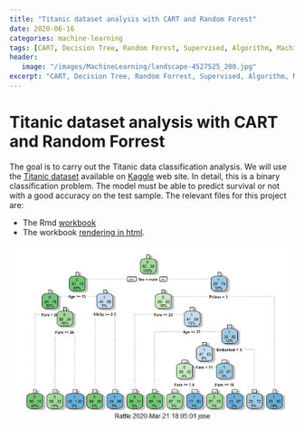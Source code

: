 ```yaml
---
title: "Titanic dataset analysis with CART and Random Forest"
date: 2020-06-16
categories: machine-learning
tags: [CART, Decision Tree, Random Forest, Supervised, Algorithm, Machine Learning, R-Language]
header: 
   image: "/images/MachineLearning/landscape-4527525_200.jpg"
excerpt: "CART, Decision Tree, Random Forrest, Supervised, Algorithm, Machine Learning, R-Language"
---
```


# Titanic dataset analysis with CART and Random Forrest
The goal is to carry out the Titanic data classification analysis. We will use the [Titanic dataset](https://www.kaggle.com/c/titanic/data) available on [Kaggle](https://www.kaggle.com/) web site. In detail, this is a binary classification problem. The model must be able to predict survival or not with a good accuracy on the test sample. The relevant files for this project are:   

* The Rmd [workbook](https://github.com/cjlise/MachineLearning/blob/master/ASML-Project-Ex2-Jlise.Rmd)
* The workbook [rendering in html](http://htmlpreview.github.com/?https://github.com/cjlise/MachineLearning/blob/master/ASML-Project-Ex2-Jlise.nb.html).   
 
 ![Airbnb Paris Listing](/images/MachineLearning/Titanic-01.png "Titanic tree with Rattle package")



	